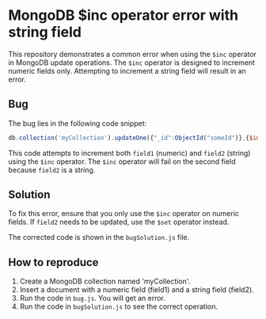 # MongoDB $inc operator error with string field

This repository demonstrates a common error when using the `$inc` operator in MongoDB update operations. The `$inc` operator is designed to increment numeric fields only. Attempting to increment a string field will result in an error.

## Bug

The bug lies in the following code snippet:

```javascript
db.collection('myCollection').updateOne({"_id":ObjectId("someId")},{$inc:{field1:1,field2:"someString"}})
```

This code attempts to increment both `field1` (numeric) and `field2` (string) using the `$inc` operator.  The `$inc` operator will fail on the second field because `field2` is a string.

## Solution

To fix this error, ensure that you only use the `$inc` operator on numeric fields. If `field2` needs to be updated, use the `$set` operator instead.

The corrected code is shown in the `bugSolution.js` file.

## How to reproduce

1. Create a MongoDB collection named 'myCollection'.
2. Insert a document with a numeric field (field1) and a string field (field2).
3. Run the code in `bug.js`. You will get an error.
4. Run the code in `bugSolution.js` to see the correct operation.